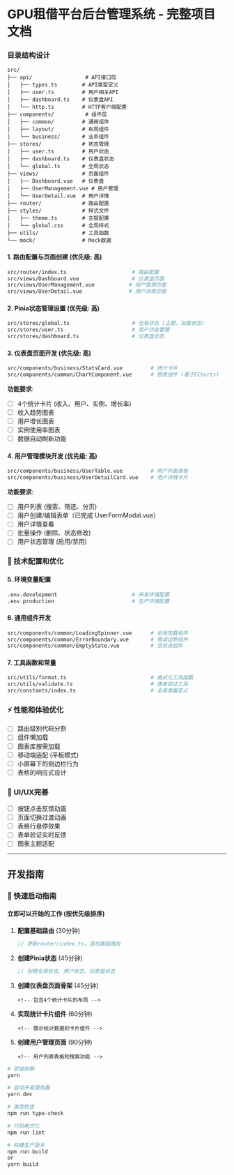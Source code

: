 # GPU租借平台后台管理系统 - 完整项目文档

### 目录结构设计

```
src/
├── api/                 # API接口层
│   ├── types.ts        # API类型定义
│   ├── user.ts         # 用户相关API
│   ├── dashboard.ts    # 仪表盘API
│   └── http.ts         # HTTP客户端配置
├── components/          # 组件层
│   ├── common/         # 通用组件
│   ├── layout/         # 布局组件
│   └── business/       # 业务组件
├── stores/             # 状态管理
│   ├── user.ts         # 用户状态
│   ├── dashboard.ts    # 仪表盘状态
│   └── global.ts       # 全局状态
├── views/              # 页面组件
│   ├── Dashboard.vue   # 仪表盘
│   ├── UserManagement.vue # 用户管理
│   └── UserDetail.vue  # 用户详情
├── router/             # 路由配置
├── styles/             # 样式文件
│   ├── theme.ts        # 主题配置
│   └── global.css      # 全局样式
├── utils/              # 工具函数
└── mock/               # Mock数据
```

#### 1. 路由配置与页面创建 (优先级: 高)

```bash
src/router/index.ts                     # 路由配置
src/views/Dashboard.vue                 # 仪表盘页面
src/views/UserManagement.vue           # 用户管理页面
src/views/UserDetail.vue               # 用户详情页面
```

#### 2. Pinia状态管理设置 (优先级: 高)

```bash
src/stores/global.ts                    # 全局状态 (主题、加载状态)
src/stores/user.ts                      # 用户状态管理
src/stores/dashboard.ts                 # 仪表盘状态
```

#### 3. 仪表盘页面开发 (优先级: 高)

```bash
src/components/business/StatsCard.vue         # 统计卡片
src/components/common/ChartComponent.vue      # 图表组件 (基于ECharts)
```

**功能要求**:

- [ ] 4个统计卡片 (收入、用户、实例、增长率)
- [ ] 收入趋势图表
- [ ] 用户增长图表
- [ ] 实例使用率图表
- [ ] 数据自动刷新功能

#### 4. 用户管理模块开发 (优先级: 高)

```bash
src/components/business/UserTable.vue         # 用户列表表格
src/components/business/UserDetailCard.vue    # 用户详情卡片
```

**功能要求**:

- [ ] 用户列表 (搜索、筛选、分页)
- [ ] 用户创建/编辑表单（已完成 UserFormModal.vue）
- [ ] 用户详情查看
- [ ] 批量操作 (删除、状态修改)
- [ ] 用户状态管理 (启用/禁用)

### 🔧 技术配置和优化

#### 5. 环境变量配置

```bash
.env.development                        # 开发环境配置
.env.production                         # 生产环境配置
```

#### 6. 通用组件开发

```bash
src/components/common/LoadingSpinner.vue      # 全局加载组件
src/components/common/ErrorBoundary.vue       # 错误边界组件
src/components/common/EmptyState.vue          # 空状态组件
```

#### 7. 工具函数和常量

```bash
src/utils/format.ts                           # 格式化工具函数
src/utils/validate.ts                         # 表单验证工具
src/constants/index.ts                        # 全局常量定义
```

### ⚡ 性能和体验优化

- [ ] 路由级别代码分割
- [ ] 组件懒加载
- [ ] 图表库按需加载
- [ ] 移动端适配 (平板模式)
- [ ] 小屏幕下的侧边栏行为
- [ ] 表格的响应式设计

### 🎨 UI/UX完善

- [ ] 按钮点击反馈动画
- [ ] 页面切换过渡动画
- [ ] 表格行悬停效果
- [ ] 表单验证实时反馈
- [ ] 图表主题适配

---

## 开发指南

### 🚀 快速启动指南

#### 立即可以开始的工作 (按优先级排序)

1. **配置基础路由** (30分钟)

   ```typescript
   // 更新router/index.ts，添加基础路由
   ```

2. **创建Pinia状态** (45分钟)

   ```typescript
   // 创建全局状态、用户状态、仪表盘状态
   ```

3. **创建仪表盘页面骨架** (45分钟)

   ```vue
   <!-- 包含4个统计卡片的布局 -->
   ```

4. **实现统计卡片组件** (60分钟)

   ```vue
   <!-- 展示统计数据的卡片组件 -->
   ```

5. **创建用户管理页面** (90分钟)

   ```vue
   <!-- 用户列表表格和搜索功能 -->
   ```

```bash
# 安装依赖
yarn

# 启动开发服务器
yarn dev

# 类型检查
npm run type-check

# 代码格式化
npm run lint

# 构建生产版本
npm run build
or
yarn build
```
